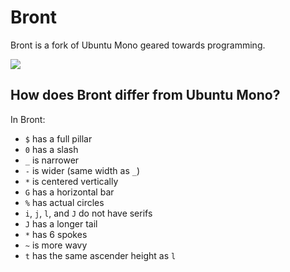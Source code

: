 # Bront

Bront is a fork of Ubuntu Mono geared towards programming.

![](http://i.imgur.com/0CLFFT2.png)

## How does Bront differ from Ubuntu Mono?

In Bront:

- `$` has a full pillar
- `0` has a slash
- `_` is narrower
- `-` is wider (same width as `_`)
- `*` is centered vertically
- `G` has a horizontal bar
- `%` has actual circles
- `i`, `j`, `l`, and `J` do not have serifs
- `J` has a longer tail
- `*` has 6 spokes
- `~` is more wavy
- `t` has the same ascender height as `l`
